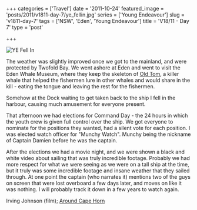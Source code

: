 +++
categories = ['Travel']
date = '2011-10-24'
featured_image = 'posts/2011/v1811-day-7/ye_fellin.jpg'
series = ['Young Endeavour']
slug = 'v1811-day-7'
tags = ['NSW', 'Eden', 'Young Endeavour']
title = 'V18/11 - Day 7'
type = 'post'

+++

![YE Fell In](ye_fellin.jpg)

The weather was slightly improved once we got to the mainland, and were protected by Twofold Bay. We went ashore at Eden and went to visit the Eden Whale Museum, where they keep the skeleton of [Old Tom](http://en.wikipedia.org/wiki/Old_Tom_%28killer_whale%29), a killer whale that helped the fishermen lure in other whales and would share in the kill - eating the tongue and leaving the rest for the fishermen.

Somehow at the Dock waiting to get taken back to the ship I fell in the harbour, causing much amusement for everyone present.

That afternoon we had elections for Command Day - the 24 hours in which the youth crew is given full control over the ship. We got everyone to nominate for the positions they wanted, had a silent vote for each position. I was elected watch officer for "Munchy Watch". Munchy being the nickname of Captain Damien before he was the captain.

After the elections we had a movie night, and we were shown a black and white video about sailing that was truly incredible footage. Probably we had more respect for what we were seeing as we were on a tall ship at the time, but it truly was some incredible footage and insane weather that they sailed through. At one point the captain (who narrates it) mentions two of the guys on screen that were lost overboard a few days later, and moves on like it was nothing. I will probably track it down in a few years to watch again.

Irving Johnson (film); [Around Cape Horn](http://en.wikipedia.org/wiki/Peking_%28ship%29)